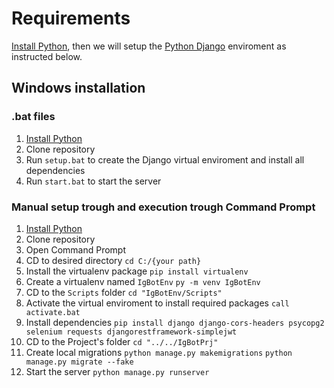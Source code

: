 # Requirements
[Install Python](https://www.python.org/downloads/), then we will setup the [Python Django](https://www.djangoproject.com/) enviroment as instructed below.

## Windows installation
### .bat files
1. [Install Python](https://www.python.org/downloads/)
2. Clone repository
3. Run ```setup.bat``` to create the Django virtual enviroment and install all dependencies
4. Run ```start.bat``` to start the server

### Manual setup trough and execution trough Command Prompt
1. [Install Python](https://www.python.org/downloads/)
2. Clone repository
3. Open Command Prompt
4. CD to desired directory
```cd C:/{your path}```
5. Install the virtualenv package
```pip install virtualenv```
6. Create a virtualenv named `IgBotEnv`
```py -m venv IgBotEnv```
7. CD to the `Scripts` folder
```cd "IgBotEnv/Scripts"```
8. Activate the virtual enviroment to install required packages
```call activate.bat```
9. Install dependencies
```pip install django django-cors-headers psycopg2 selenium requests djangorestframework-simplejwt```
10. CD to the Project's folder
```cd "../../IgBotPrj"```
11. Create local migrations
```python manage.py makemigrations```
```python manage.py migrate --fake```
12. Start the server
```python manage.py runserver```

